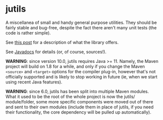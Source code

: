 # jutils

A miscellanea of small and handy general purpose utilities.
They should be fairly stable and bug-free, despite the fact there aren't many unit tests
(the code is rather simple).  

See [this post](http://www.marcobrandizi.info/jutils) for a description of what the library offers.  

See [Javadocs](https://marco-brandizi.github.io/jutils/) for details (or, of course, sources!).  

**WARNING**: since version 10.0, jutils requires Java >= 11. Namely, the Maven project will build on 1.8 for a while, 
and only if you change the Maven `<source>` and `<target>` options for the compiler plug-in, however that's not officially 
supported and is likely to stop working in future (ie, when we start using recent Java features).  

**WARNING**: since 6.0, jutils has been split into multiple Maven modules. What it used to be the root of the whole 
project is now the jutils/ module/folder, some more specific components were moved out of there and sent to 
their own modules (include them in place of jutils, if you need their functionality, the core dependency will be 
pulled up automatically).  

